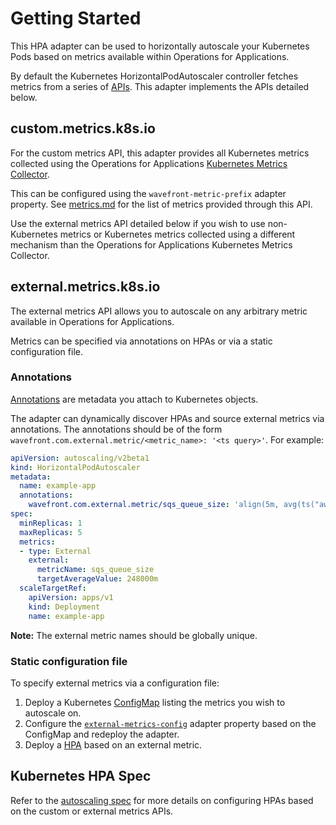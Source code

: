 # Getting Started

This HPA adapter can be used to horizontally autoscale your Kubernetes Pods based on metrics available within Operations for Applications.

By default the Kubernetes HorizontalPodAutoscaler controller fetches metrics from a series of [APIs](https://kubernetes.io/docs/tasks/run-application/horizontal-pod-autoscale/#support-for-metrics-apis). This adapter implements the APIs detailed below.

## custom.metrics.k8s.io
For the custom metrics API, this adapter provides all Kubernetes metrics collected using the Operations for Applications [Kubernetes Metrics Collector](https://github.com/wavefrontHQ/observability-for-kubernetes/blob/main/docs/collector/collector.md).

This can be configured using the `wavefront-metric-prefix` adapter property. See [metrics.md](/docs/metrics.md) for the list of metrics provided through this API.

Use the external metrics API detailed below if you wish to use non-Kubernetes metrics or Kubernetes metrics collected using a different mechanism than the Operations for Applications Kubernetes Metrics Collector.

## external.metrics.k8s.io
The external metrics API allows you to autoscale on any arbitrary metric available in Operations for Applications.

Metrics can be specified via annotations on HPAs or via a static configuration file.

### Annotations
[Annotations](https://kubernetes.io/docs/concepts/overview/working-with-objects/annotations/) are metadata you attach to Kubernetes objects.

The adapter can dynamically discover HPAs and source external metrics via annotations. The annotations should be of the form `wavefront.com.external.metric/<metric_name>: '<ts query>'`. For example:

```yaml
apiVersion: autoscaling/v2beta1
kind: HorizontalPodAutoscaler
metadata:
  name: example-app
  annotations:
    wavefront.com.external.metric/sqs_queue_size: 'align(5m, avg(ts("aws.sqs.approximatenumberofmessagesvisible", QueueName="app-queue")))'
spec:
  minReplicas: 1
  maxReplicas: 5
  metrics:
  - type: External
    external:
      metricName: sqs_queue_size
      targetAverageValue: 248000m
  scaleTargetRef:
    apiVersion: apps/v1
    kind: Deployment
    name: example-app
```
**Note:** The external metric names should be globally unique.

### Static configuration file
To specify external metrics via a configuration file:

1. Deploy a Kubernetes [ConfigMap](/deploy/manifests/04-custom-metrics-config-map.yaml) listing the metrics you wish to autoscale on.
2. Configure the [`external-metrics-config`](/deploy/manifests/05-custom-metrics-apiserver-deployment.yaml#L33) adapter property based on the ConfigMap and redeploy the adapter.
3. Deploy a [HPA](/deploy/hpa-examples/hpa-external.yaml) based on an external metric.

## Kubernetes HPA Spec
Refer to the [autoscaling spec](https://pkg.go.dev/k8s.io/api/autoscaling/v2beta1#MetricSpec) for more details on configuring HPAs based on the custom or external metrics APIs.
